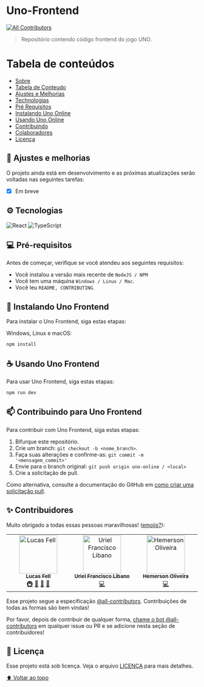 # Uno-Frontend
<!-- ALL-CONTRIBUTORS-BADGE:START - Do not remove or modify this section -->
[![All Contributors](https://img.shields.io/badge/all_contributors-3-orange.svg?style=flat-square)](#contributors-)
<!-- ALL-CONTRIBUTORS-BADGE:END -->

<!---Esses são exemplos. Veja https://shields.io para outras pessoas ou para personalizar este conjunto de escudos. Você pode querer incluir dependências, status do projeto e informações de licença aqui--->

<!-- <img 
  style="width: 100%; border-radius: 10px; margin: 10px 0;" src="capa.jpg"
  alt="Capa do jogo UNO"
/> -->

> Repositório contendo código frontend do jogo UNO.

Tabela de conteúdos
=================
<!--ts-->
* [Sobre](#sobre)
* [Tabela de Conteudo](#tabela-de-conteudo)
* [Ajustes e Melhorias](#ajustes-e-melhorias)
* [Technologias](#technologias)
* [Pré Requisitos](#pré-requisitos)
* [Instalando Uno Online](#instalando-uno-online)
* [Usando Uno Online](#usando-uno-online-e-jogando-com-amigos)
* [Contribuindo](#contribuindo-para-uno-online)
* [Colaboradores](#colaboradores)
* [Licença](#licença)
<!--te-->  

## 🔧 Ajustes e melhorias

O projeto ainda está em desenvolvimento e as próximas atualizações serão voltadas nas seguintes tarefas:

- [x] Em breve


## ⚙️ Tecnologias

![React](https://img.shields.io/badge/react-%2320232a.svg?style=for-the-badge&logo=react&logoColor=%2361DAFB)
![TypeScript](https://img.shields.io/badge/typescript-%23007ACC.svg?style=for-the-badge&logo=typescript&logoColor=white)



## 💻 Pré-requisitos

Antes de começar, verifique se você atendeu aos seguintes requisitos:

<!---Estes são apenas requisitos de exemplo. Adicionar, duplicar ou remover conforme necessário--->

- Você instalou a versão mais recente de `NodeJS / NPM`
- Você tem uma máquina `Windows / Linux / Mac`.
- Você leu `README, CONTRIBUTING`.

## 🚀 Instalando Uno Frontend

Para instalar o Uno Frontend, siga estas etapas:

Windows, Linux e macOS:

```
npm install
```


## ☕ Usando Uno Frontend
Para usar Uno Frontend, siga estas etapas:

```
npm run dev
```

## 📫 Contribuindo para Uno Frontend

<!---Se o seu README for longo ou se você tiver algum processo ou etapas específicas que deseja que os contribuidores sigam, considere a criação de um arquivo CONTRIBUTING.md separado--->

Para contribuir com Uno Frontend, siga estas etapas:

1. Bifurque este repositório.
2. Crie um branch: `git checkout -b <nome_branch>`.
3. Faça suas alterações e confirme-as: `git commit -m '<mensagem_commit>'`
4. Envie para o branch original: `git push origin uno-online / <local>`
5. Crie a solicitação de pull.

Como alternativa, consulte a documentação do GitHub em [como criar uma solicitação pull](https://help.github.com/en/github/collaborating-with-issues-and-pull-requests/creating-a-pull-request).

<!-- ## 🤝 Colaboradores

Agradecemos às seguintes pessoas que contribuíram para este projeto:

<table>
  <tr>
    <td align="center">
      <a href="#">
        <img src="https://avatars.githubusercontent.com/u/32282846?v=4" width="100px;" alt="Foto da 4ndr3224 no GitHub"/><br>
        <sub>
          <b>4ndr3224</b>
        </sub>
      </a>
    </td>
    <td align="center">
      <a href="#">
        <img src="https://avatars.githubusercontent.com/u/66280834?v=4" width="100px;" alt="Foto do Guilherme S. no GitHub" /><br>
        <sub>
          <b>Guilherme S. Barros</b>
        </sub>
      </a>
    </td>
    <td align="center">
      <a href="#">
        <img src="https://avatars.githubusercontent.com/u/107494885?v=4" width="100px;" alt="Foto do Edu Nunes no GitHub" /><br>
        <sub>
          <b>Edu Nunes</b>
        </sub>
      </a>
    </td>
  </tr>
</table> -->

## ✨ Contribuidores

Muito obrigado a todas essas pessoas maravilhosas! ([emojis?](https://allcontributors.org/docs/en/emoji-key)):

<!-- ALL-CONTRIBUTORS-LIST:START - Do not remove or modify this section -->
<!-- prettier-ignore-start -->
<!-- markdownlint-disable -->
<table>
  <tbody>
    <tr>
      <td align="center" valign="top" width="14.28%"><a href="https://github.com/fell-lucas"><img src="https://avatars.githubusercontent.com/u/47724710?v=4?s=100" width="100px;" alt="Lucas Fell"/><br /><sub><b>Lucas Fell</b></sub></a><br /><a href="#infra-fell-lucas" title="Infrastructure (Hosting, Build-Tools, etc)">🚇</a> <a href="#maintenance-fell-lucas" title="Maintenance">🚧</a> <a href="#tool-fell-lucas" title="Tools">🔧</a> <a href="https://github.com/Uno-Online/uno-frontend/pulls?q=is%3Apr+reviewed-by%3Afell-lucas" title="Reviewed Pull Requests">👀</a></td>
      <td align="center" valign="top" width="14.28%"><a href="https://github.com/uriielfl"><img src="https://avatars.githubusercontent.com/u/49736581?v=4?s=100" width="100px;" alt="Uriel Francisco Libano"/><br /><sub><b>Uriel Francisco Libano</b></sub></a><br /><a href="https://github.com/Uno-Online/uno-frontend/commits?author=uriielfl" title="Code">💻</a></td>
      <td align="center" valign="top" width="14.28%"><a href="https://hemerson-dev.vercel.app/"><img src="https://avatars.githubusercontent.com/u/48595787?v=4?s=100" width="100px;" alt="Hemerson Oliveira"/><br /><sub><b>Hemerson Oliveira</b></sub></a><br /><a href="https://github.com/Uno-Online/uno-frontend/commits?author=hemerson-git" title="Code">💻</a></td>
    </tr>
  </tbody>
</table>

<!-- markdownlint-restore -->
<!-- prettier-ignore-end -->

<!-- ALL-CONTRIBUTORS-LIST:END -->

Esse projeto segue a especificação [@all-contributors](https://github.com/all-contributors/all-contributors). Contribuições de todas as formas são bem vindas! 

Por favor, depois de contribuir de qualquer forma, [chame o bot @all-contributors](https://github.com/Uno-Online/uno-backend/pull/41#issuecomment-1481839393) em qualquer issue ou PR e se adicione nesta seção de contribuidores!

## 📝 Licença

Esse projeto está sob licença. Veja o arquivo [LICENÇA](LICENSE.md) para mais detalhes.

[⬆ Voltar ao topo](#Uno-Frontend)<br>
